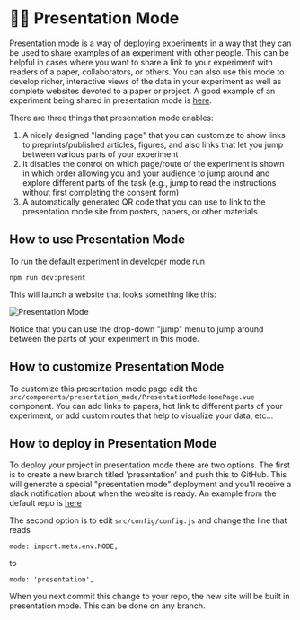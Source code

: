 # :woman_teacher: Presentation Mode

Presentation mode is a way of deploying <SmileText /> experiments in a way that
they can be used to share examples of an experiment with other people. This can
be helpful in cases where you want to share a link to your experiment with
readers of a paper, collaborators, or others. You can also use this mode to
develop richer, interactive views of the data in your experiment as well as
complete websites devoted to a paper or project. A good example of an experiment
being shared in presentation mode is
[here](https://exps.gureckislab.org/e/telephone-gleaming-kill/#/).

There are three things that presentation mode enables:

1. A nicely designed "landing page" that you can customize to show links to
   preprints/published articles, figures, and also links that let you jump
   between various parts of your experiment
2. It disables the control on which page/route of the experiment is shown in
   which order allowing you and your audience to jump around and explore
   different parts of the task (e.g., jump to read the instructions without
   first completing the consent form)
3. A automatically generated QR code that you can use to link to the
   presentation mode site from posters, papers, or other materials.

## How to use Presentation Mode

To run the default experiment in developer mode run

```
npm run dev:present
```

This will launch a website that looks something like this:

![Presentation Mode](/images/presentmode.png)

Notice that you can use the drop-down "jump" menu to jump around between the
parts of your experiment in this mode.

## How to customize Presentation Mode

To customize this presentation mode page edit the
`src/components/presentation_mode/PresentationModeHomePage.vue` component. You
can add links to papers, hot link to different parts of your experiment, or add
custom routes that help to visualize your data, etc...

## How to deploy in Presentation Mode

To deploy your project in presentation mode there are two options. The first is
to create a new branch titled 'presentation' and push this to GitHub. This will
generate a special "presentation mode" deployment and you'll receive a slack
notification about when the website is ready. An example from the default
<SmileText/> repo is
[here](https://exps.gureckislab.org/nyuccl/smile/presentation/#/)

The second option is to edit `src/config/config.js` and change the line that
reads

```
mode: import.meta.env.MODE,
```

to

```
mode: 'presentation',
```

When you next commit this change to your repo, the new site will be built in
presentation mode. This can be done on any branch.

